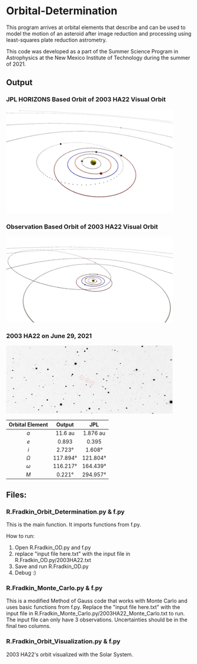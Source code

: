 # Orbital-Determination
This program arrives at orbital elements that describe and can be used to model the motion of an asteroid after image reduction and processing using least-squares plate reduction astrometry. 

This code was developed as a part of the Summer Science Program in Astrophysics at the New Mexico Institute of Technology during the summer of 2021. 

## Output

### JPL HORIZONS Based Orbit of 2003 HA22 Visual Orbit
<img src="/Images/JPL_Orbit.jpg" alt="Default Login Screen" width="450"/>  

### Observation Based Orbit of 2003 HA22 Visual Orbit
<img src="/Images/Observational_Orbit.jpg" alt="Default Login Screen" width="450"/> 

### 2003 HA22 on June 29, 2021
<img src="/Images/2003_HA22_SLM.jpg" alt="Default Login Screen" width="450"/> 


| Orbital Element        |   Output           |  JPL    |
|:-------------:|:-------------:|:--------:|
| *a*  | 11.6 au | 1.876 au|
| *e*     | 0.893      |   0.395 |
| *i* | 2.723°       |  1.608°|
| *&Omega;* | 117.894°  |  121.804°|
| *&omega;* | 116.217°   |  164.439°|
| *M* | 0.221° |  294.957°|

## Files:

### R.Fradkin_Orbit_Determination.py  &  f.py

This is the main function. It imports functions from f.py. 

How to run:
1) Open R.Fradkin_OD.py and f.py
2) replace "input file here.txt" with the input file in R.Fradkin_OD.py/2003HA22.txt
3) Save and run R.Fradkin_OD.py
4) Debug :)

### R.Fradkin_Monte_Carlo.py  &  f.py

This is a modified Method of Gauss code that works with Monte Carlo and uses basic functions from f.py.
Replace the "input file here.txt" with the input file in R.Fradkin_Monte_Carlo.py/2003HA22_Monte_Carlo.txt to run. The input file can only have 3 observations. Uncertainties should be in the final two columns. 

### R.Fradkin_Orbit_Visualization.py  &  f.py

2003 HA22's orbit visualized with the Solar System.

